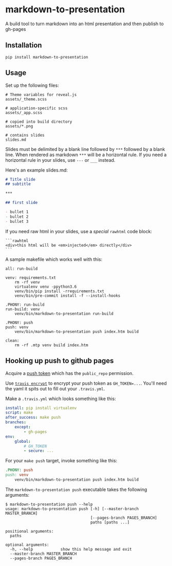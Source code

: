 markdown-to-presentation
========================

A build tool to turn markdown into an html presentation and then publish to
gh-pages

## Installation

`pip install markdown-to-presentation`


## Usage

Set up the following files:

```
# Theme variables for reveal.js
assets/_theme.scss

# application-specific scss
assets/_app.scss

# copied into build directory
assets/*.png

# contains slides
slides.md
```

Slides must be delimited by a blank line followed by `***` followed by a blank
line.  When rendered as markdown `***` will be a horizontal rule.  If you need
a horizontal rule in your slides, use `---` or `___` instead.

Here's an example slides.md:

```markdown
# Title slide
## subtitle

***

## first slide

- bullet 1
- bullet 2
- bullet 3
```

If you need raw html in your slides, use a *special* `rawhtml` code block:

    ```rawhtml
    <div>this html will be <em>injected</em> directly</div>
    ```

A sample makefile which works well with this:

```make
all: run-build

venv: requirements.txt
    rm -rf venv
    virtualenv venv -ppython3.6
    venv/bin/pip install -rrequirements.txt
    venv/bin/pre-commit install -f --install-hooks

.PHONY: run-build
run-build: venv
    venv/bin/markdown-to-presentation run-build

.PHONY: push
push: venv
    venv/bin/markdown-to-presentation push index.htm build

clean:
    rm -rf .mtp venv build index.htm
```

## Hooking up push to github pages

Acquire a [push token](https://github.com/settings/tokens/new) which has the
`public_repo` permission.

Use [`travis encrypt`](https://docs.travis-ci.com/user/encryption-keys/) to
encrypt your push token as `GH_TOKEN=...`.  You'll need the yaml it spits out
to fill out your `.travis.yml`.

Make a `.travis.yml` which looks something like this:

```yaml
install: pip install virtualenv
script: make
after_success: make push
branches:
    except:
        - gh-pages
env:
    global:
        # GH_TOKEN
        - secure: ...
```

For your `make push` target, invoke something like this:

```makefile
.PHONY: push
push: venv
    venv/bin/markdown-to-presentation push index.htm build
```

The `markdown-to-presentation push` executable takes the following arguments:

```
$ markdown-to-presentation push --help
usage: markdown-to-presentation push [-h] [--master-branch MASTER_BRANCH]
                                     [--pages-branch PAGES_BRANCH]
                                     paths [paths ...]

positional arguments:
  paths

optional arguments:
  -h, --help            show this help message and exit
  --master-branch MASTER_BRANCH
  --pages-branch PAGES_BRANCH
```
